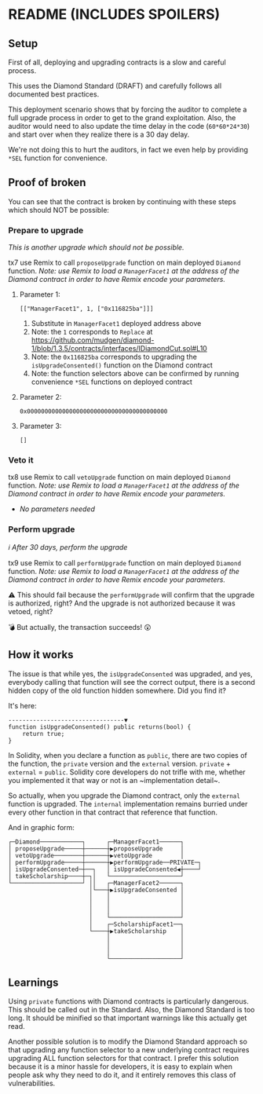 # README (INCLUDES SPOILERS)

## Setup

First of all, deploying and upgrading contracts is a slow and careful process.

This uses the Diamond Standard (DRAFT) and carefully follows all documented best practices.

This deployment scenario shows that by forcing the auditor to complete a full upgrade process in order to get to the grand exploitation. Also, the auditor would need to also update the time delay in the code (`60*60*24*30`) and start over when they realize there is a 30 day delay.

We're not doing this to hurt the auditors, in fact we even help by providing `*SEL` function for convenience.

## Proof of broken

You can see that the contract is broken by continuing with these steps which should NOT be possible:

### Prepare to upgrade

*This is another upgrade which should not be possible.*

tx7 use Remix to call `proposeUpgrade` function on main deployed ``Diamond`` function. *Note: use Remix to load a `ManagerFacet1` at the address of the Diamond contract in order to have Remix encode your parameters.*

1. Parameter 1:

   ```
   [["ManagerFacet1", 1, ["0x116825ba"]]]
   ```

   1. Substitute in `ManagerFacet1` deployed address above 
   2. Note: the `1` corresponds to `Replace` at https://github.com/mudgen/diamond-1/blob/1.3.5/contracts/interfaces/IDiamondCut.sol#L10
   3. Note: the `0x116825ba` corresponds to upgrading the `isUpgradeConsented()` function on the Diamond contract
   4. Note: the function selectors above can be confirmed by running convenience `*SEL` functions on deployed contract

2. Parameter 2:

   ```
   0x0000000000000000000000000000000000000000
   ```

3. Parameter 3:

   ```
   []
   ```

### Veto it

tx8 use Remix to call `vetoUpgrade` function on main deployed ``Diamond`` function. *Note: use Remix to load a `ManagerFacet1` at the address of the Diamond contract in order to have Remix encode your parameters.*

* *No parameters needed*

### Perform upgrade

*:information_source: After 30 days, perform the upgrade*

tx9 use Remix to call `performUpgrade` function on main deployed ``Diamond`` function. *Note: use Remix to load a `ManagerFacet1` at the address of the Diamond contract in order to have Remix encode your parameters.*

:warning: This should fail because the `performUpgrade` will confirm that the upgrade is authorized, right? And the upgrade is not authorized because it was vetoed, right?

:bomb: But actually, the transaction succeeds! :astonished:

## How it works

The issue is that while yes, the `isUpgradeConsented` was upgraded, and yes, everybody calling that function will see the correct output, there is a second hidden copy of the old function hidden somewhere. Did you find it?

It's here:

```solidity
---------------------------------▼
function isUpgradeConsented() public returns(bool) {
    return true;
}
```

In Solidity, when you declare a function as `public`, there are two copies of the function, the `private` version and the `external` version. `private` + `external` = `public`. Solidity core developers do not trifle with me, whether you implemented it that way or not is an ~implementation detail~.

So actually, when you upgrade the Diamond contract, only the `external` function is upgraded. The `internal` implementation remains burried under every other function in that contract that reference that function.

And in graphic form:

```
┌─Diamond────────────┐      ┌─ManagerFacet1──────┐     
│ proposeUpgrade─────┼──────┼▶proposeUpgrade     │     
│ vetoUpgrade────────┼──────┼▶vetoUpgrade        │     
│ performUpgrade─────┼──────┼▶performUpgrade──PRIVATE─┐
│ isUpgradeConsented─┼──┐   │ isUpgradeConsented◀┼────┘
│ takeScholarship────┼─┐│   └────────────────────┘     
└────────────────────┘ ││   ┌─ManagerFacet2──────┐     
                       │└───┼▶isUpgradeConsented │     
                       │    │                    │     
                       │    │                    │     
                       │    │                    │     
                       │    └────────────────────┘     
                       │    ┌─ScholarshipFacet1──┐     
                       └────┼▶takeScholarship    │     
                            │                    │     
                            │                    │     
                            │                    │     
                            └────────────────────┘     
```

## Learnings

Using `private` functions with Diamond contracts is particularly dangerous. This should be called out in the Standard. Also, the Diamond Standard is too long. It should be minified so that important warnings like this actually get read.

Another possible solution is to modify the Diamond Standard approach so that upgrading any function selector to a new underlying contract requires upgrading ALL function selectors for that contract. I prefer this solution because it is a minor hassle for developers, it is easy to explain when people ask why they need to do it, and it entirely removes this class of vulnerabilities.
